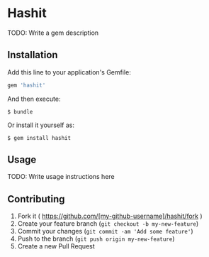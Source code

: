 # Hashit

TODO: Write a gem description

## Installation

Add this line to your application's Gemfile:

```ruby
gem 'hashit'
```

And then execute:

    $ bundle

Or install it yourself as:

    $ gem install hashit

## Usage

TODO: Write usage instructions here

## Contributing

1. Fork it ( https://github.com/[my-github-username]/hashit/fork )
2. Create your feature branch (`git checkout -b my-new-feature`)
3. Commit your changes (`git commit -am 'Add some feature'`)
4. Push to the branch (`git push origin my-new-feature`)
5. Create a new Pull Request
